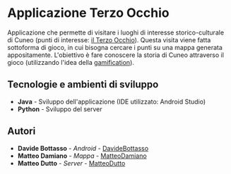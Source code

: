 # Applicazione Terzo Occhio

Applicazione che permette di visitare i luoghi di interesse storico-culturale di Cuneo (punti di interesse: <a href="http://www.ilterzocchio.it/">il Terzo Occhio</a>). Questa visita viene fatta sottoforma di gioco, in cui bisogna cercare i punti su una mappa generata appositamente. L'obiettivo è fare conoscere la storia di Cuneo attraverso il gioco (utilizzando l'idea della <a href="https://it.wikipedia.org/wiki/Gamification">gamification</a>).

## Tecnologie e ambienti di sviluppo
* <b>Java</b> - Sviluppo dell'applicazione (IDE utilizzato: Android Studio) <br>
* <b>Python</b> - Sviluppo del server


## Autori

* <b>Davide Bottasso</b> - <i>Android</i> - <a href="https://github.com/DavideBottasso">DavideBottasso</a>
* <b>Matteo Damiano</b> - <i>Mappa</i> - <a href="https://github.com/MatteoDamiano">MatteoDamiano</a>
* <b>Matteo Dutto</b> - <i>Server</i> - <a href="https://github.com/MatteoDutto">MatteoDutto</a>

